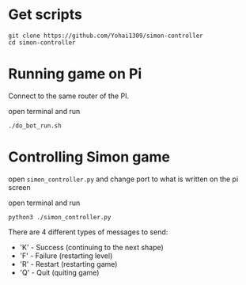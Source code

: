 # Get scripts
```commandline
git clone https://github.com/Yohai1309/simon-controller
cd simon-controller
```

# Running game on Pi
Connect to the same router of the PI.

open terminal and run 
```
./do_bot_run.sh
```

# Controlling Simon game
open `simon_controller.py` and change port to what is written on the pi screen

open terminal and run 
```
python3 ./simon_controller.py
```

There are 4 different types of messages to send:
*   'K' - Success (continuing to the next shape)
*   'F' - Failure (restarting level)
*   'R' - Restart (restarting game)
*   'Q' - Quit (quiting game)
